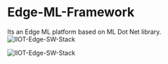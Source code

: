 # Edge-ML-Framework
Its an Edge ML platform based on ML Dot Net library.
![IIOT-Edge-SW-Stack](https://github.com/sukanta-skr3kor/Edge-ML-Framework/assets/109649478/091001dc-c2ed-46af-b58a-d3a61270bed9)

![IIOT-Edge-SW-Stack](https://github.com/sukanta-skr3kor/Edge-ML-Framework/assets/109649478/75974257-859b-42c2-a8cf-4a50fe995f8d)
